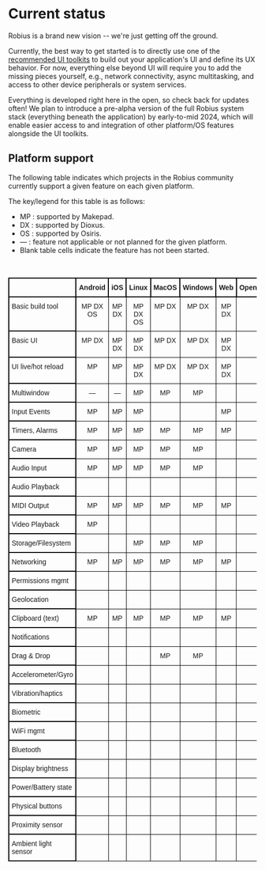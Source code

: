 # Current status
Robius is a brand new vision -- we're just getting off the ground.

Currently, the best way to get started is to directly use one of the [recommended UI toolkits](#key-community-members) to build out your application's UI and define its UX behavior.
For now, everything else beyond UI will require you to add the missing pieces yourself, e.g., network connectivity, async multitasking, and access to other device peripherals or system services. 

Everything is developed right here in the open, so check back for updates often!
We plan to introduce a pre-alpha version of the full Robius system stack (everything beneath the application) by early-to-mid 2024, which will enable easier access to and integration of other platform/OS features alongside the UI toolkits.


## Platform support

The following table indicates which projects in the Robius community currently support a given feature on each given platform.

The key/legend for this table is as follows:
* MP : supported by Makepad.
* DX : supported by Dioxus.
* OS : supported by Osiris.
* —  : feature not applicable or not planned for the given platform.
* Blank table cells indicate the feature has not been started.

<!-- cspell:disable -->
<div>
<br>
<style type="text/css">
.tg th{border-color:black;border-style:solid;border-width:2px;font-family:Arial, sans-serif;font-size:14px;
  font-weight:normal;overflow:hidden;padding:10px 5px;word-break:normal;}
.tg td{border-color:black;border-style:solid;border-width:1px;font-family:Arial, sans-serif;font-size:14px;
  overflow:hidden;padding:10px 5px;word-break:normal;}
.tg .tg-bold-center{font-weight:bold;text-align:center;vertical-align:top}
.tg .tg-left{border-width:2px;text-align:left;vertical-align:top}
.tg .tg-center{text-align:center;vertical-align:top}
</style>
<table class="tg">
<thead>
  <tr>
    <th class="tg-bold-center"></th>
    <th class="tg-bold-center">Android</th>
    <th class="tg-bold-center">iOS</th>
    <th class="tg-bold-center">Linux</th>
    <th class="tg-bold-center">MacOS</th>
    <th class="tg-bold-center">Windows</th>
    <th class="tg-bold-center">Web</th>
    <th class="tg-bold-center">OpenHarmony</th>
  </tr>
</thead>
<tbody>
  <tr>
    <td class="tg-left">Basic build tool</td>
    <td class="tg-center">MP DX OS</td>
    <td class="tg-center">MP DX</td>
    <td class="tg-center">MP DX OS</td>
    <td class="tg-center">MP DX</td>
    <td class="tg-center">MP DX</td>
    <td class="tg-center">MP DX</td>
    <td class="tg-center"></td>
  </tr>
  <tr>
    <td class="tg-left">Basic UI</td>
    <td class="tg-center">MP DX</td>
    <td class="tg-center">MP DX</td>
    <td class="tg-center">MP DX</td>
    <td class="tg-center">MP DX</td>
    <td class="tg-center">MP DX</td>
    <td class="tg-center">MP DX</td>
    <td class="tg-center"></td>
  </tr>
  <tr>
    <td class="tg-left">UI live/hot reload</td>
    <td class="tg-center">MP</td>
    <td class="tg-center">MP</td>
    <td class="tg-center">MP DX</td>
    <td class="tg-center">MP DX</td>
    <td class="tg-center">MP DX</td>
    <td class="tg-center">MP DX</td>
    <td class="tg-center"></td>
  </tr>
  <tr>
    <td class="tg-left">Multiwindow</td>
    <td class="tg-center">—</td>
    <td class="tg-center">—</td>
    <td class="tg-center">MP</td>
    <td class="tg-center">MP</td>
    <td class="tg-center">MP</td>
    <td class="tg-center"></td>
    <td class="tg-center"></td>
  </tr>
  <tr>
    <td class="tg-left">Input Events</td>
    <td class="tg-center">MP</td>
    <td class="tg-center">MP</td>
    <td class="tg-center">MP</td>
    <td class="tg-center"></td>
    <td class="tg-center"></td>
    <td class="tg-center">MP</td>
    <td class="tg-center"></td>
  </tr>
  <tr>
    <td class="tg-left">Timers, Alarms</td>
    <td class="tg-center">MP</td>
    <td class="tg-center">MP</td>
    <td class="tg-center">MP</td>
    <td class="tg-center">MP</td>
    <td class="tg-center">MP</td>
    <td class="tg-center">MP</td>
    <td class="tg-center"></td>
  </tr>
  <tr>
    <td class="tg-left">Camera</td>
    <td class="tg-center">MP</td>
    <td class="tg-center">MP</td>
    <td class="tg-center">MP</td>
    <td class="tg-center">MP</td>
    <td class="tg-center">MP</td>
    <td class="tg-center"></td>
    <td class="tg-center"></td>
  </tr>
  <tr>
    <td class="tg-left">Audio Input</td>
    <td class="tg-center">MP</td>
    <td class="tg-center">MP</td>
    <td class="tg-center">MP</td>
    <td class="tg-center">MP</td>
    <td class="tg-center">MP</td>
    <td class="tg-center"></td>
    <td class="tg-center"></td>
  </tr>
  <tr>
    <td class="tg-left">Audio Playback</td>
    <td class="tg-center"></td>
    <td class="tg-center"></td>
    <td class="tg-center"></td>
    <td class="tg-center"></td>
    <td class="tg-center"></td>
    <td class="tg-center"></td>
    <td class="tg-center"></td>
  </tr>
  <tr>
    <td class="tg-left">MIDI Output</td>
    <td class="tg-center">MP</td>
    <td class="tg-center">MP</td>
    <td class="tg-center">MP</td>
    <td class="tg-center">MP</td>
    <td class="tg-center">MP</td>
    <td class="tg-center">MP</td>
    <td class="tg-center"></td>
  </tr>
  <tr>
    <td class="tg-left">Video Playback</td>
    <td class="tg-center">MP</td>
    <td class="tg-center"></td>
    <td class="tg-center"></td>
    <td class="tg-center"></td>
    <td class="tg-center"></td>
    <td class="tg-center"></td>
    <td class="tg-center"></td>
  </tr>
  <tr>
    <td class="tg-left">Storage/Filesystem</td>
    <td class="tg-center"></td>
    <td class="tg-center"></td>
    <td class="tg-center">MP</td>
    <td class="tg-center">MP</td>
    <td class="tg-center">MP</td>
    <td class="tg-center"></td>
    <td class="tg-center"></td>
  </tr>
  <tr>
    <td class="tg-left">Networking</td>
    <td class="tg-center">MP</td>
    <td class="tg-center">MP</td>
    <td class="tg-center">MP</td>
    <td class="tg-center">MP</td>
    <td class="tg-center">MP</td>
    <td class="tg-center">MP</td>
    <td class="tg-center"></td>
  </tr>
  <tr>
    <td class="tg-left">Permissions mgmt</td>
    <td class="tg-center"></td>
    <td class="tg-center"></td>
    <td class="tg-center"></td>
    <td class="tg-center"></td>
    <td class="tg-center"></td>
    <td class="tg-center"></td>
    <td class="tg-center"></td>
  </tr>
  <tr>
    <td class="tg-left">Geolocation</td>
    <td class="tg-center"></td>
    <td class="tg-center"></td>
    <td class="tg-center"></td>
    <td class="tg-center"></td>
    <td class="tg-center"></td>
    <td class="tg-center"></td>
    <td class="tg-center"></td>
  </tr>
  <tr>
    <td class="tg-left">Clipboard (text)<br></td>
    <td class="tg-center">MP</td>
    <td class="tg-center">MP</td>
    <td class="tg-center">MP</td>
    <td class="tg-center">MP</td>
    <td class="tg-center">MP</td>
    <td class="tg-center">MP</td>
    <td class="tg-center"></td>
  </tr>
  <tr>
    <td class="tg-left">Notifications</td>
    <td class="tg-center"></td>
    <td class="tg-center"></td>
    <td class="tg-center"></td>
    <td class="tg-center"></td>
    <td class="tg-center"></td>
    <td class="tg-center"></td>
    <td class="tg-center"></td>
  </tr>
  <tr>
    <td class="tg-left">Drag &amp; Drop</td>
    <td class="tg-center"></td>
    <td class="tg-center"></td>
    <td class="tg-center"></td>
    <td class="tg-center">MP</td>
    <td class="tg-center">MP</td>
    <td class="tg-center"></td>
    <td class="tg-center"></td>
  </tr>
  <tr>
    <td class="tg-left">Accelerometer/Gyro</td>
    <td class="tg-center"></td>
    <td class="tg-center"></td>
    <td class="tg-center"></td>
    <td class="tg-center"></td>
    <td class="tg-center"></td>
    <td class="tg-center"></td>
    <td class="tg-center"></td>
  </tr>
  <tr>
    <td class="tg-left">Vibration/haptics</td>
    <td class="tg-center"></td>
    <td class="tg-center"></td>
    <td class="tg-center"></td>
    <td class="tg-center"></td>
    <td class="tg-center"></td>
    <td class="tg-center"></td>
    <td class="tg-center"></td>
  </tr>
  <tr>
    <td class="tg-left">Biometric</td>
    <td class="tg-center"></td>
    <td class="tg-center"></td>
    <td class="tg-center"></td>
    <td class="tg-center"></td>
    <td class="tg-center"></td>
    <td class="tg-center"></td>
    <td class="tg-center"></td>
  </tr>
  <tr>
    <td class="tg-left">WiFi mgmt</td>
    <td class="tg-center"></td>
    <td class="tg-center"></td>
    <td class="tg-center"></td>
    <td class="tg-center"></td>
    <td class="tg-center"></td>
    <td class="tg-center"></td>
    <td class="tg-center"></td>
  </tr>
  <tr>
    <td class="tg-left">Bluetooth</td>
    <td class="tg-center"></td>
    <td class="tg-center"></td>
    <td class="tg-center"></td>
    <td class="tg-center"></td>
    <td class="tg-center"></td>
    <td class="tg-center"></td>
    <td class="tg-center"></td>
  </tr>
  <tr>
    <td class="tg-left">Display brightness</td>
    <td class="tg-center"></td>
    <td class="tg-center"></td>
    <td class="tg-center"></td>
    <td class="tg-center"></td>
    <td class="tg-center"></td>
    <td class="tg-center"></td>
    <td class="tg-center"></td>
  </tr>
  <tr>
    <td class="tg-left">Power/Battery state</td>
    <td class="tg-center"></td>
    <td class="tg-center"></td>
    <td class="tg-center"></td>
    <td class="tg-center"></td>
    <td class="tg-center"></td>
    <td class="tg-center"></td>
    <td class="tg-center"></td>
  </tr>
  <tr>
    <td class="tg-left">Physical buttons</td>
    <td class="tg-center"></td>
    <td class="tg-center"></td>
    <td class="tg-center"></td>
    <td class="tg-center"></td>
    <td class="tg-center"></td>
    <td class="tg-center"></td>
    <td class="tg-center"></td>
  </tr>
  <tr>
    <td class="tg-left">Proximity sensor</td>
    <td class="tg-center"></td>
    <td class="tg-center"></td>
    <td class="tg-center"></td>
    <td class="tg-center"></td>
    <td class="tg-center"></td>
    <td class="tg-center"></td>
    <td class="tg-center"></td>
  </tr>
  <tr>
    <td class="tg-left">Ambient light sensor</td>
    <td class="tg-center"></td>
    <td class="tg-center"></td>
    <td class="tg-center"></td>
    <td class="tg-center"></td>
    <td class="tg-center"></td>
    <td class="tg-center"></td>
    <td class="tg-center"></td>
  </tr>
</tbody>
</table>
</div>
<!-- cspell:enable -->

